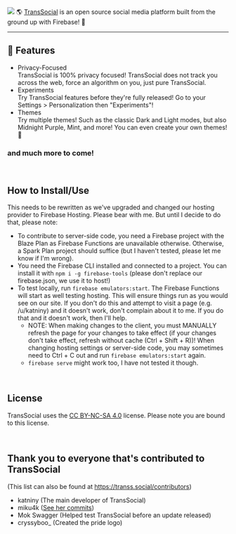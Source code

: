 <img src="https://transs.social/assets/imgs/All_transparent.png" />
🌎 <a href="https://transs.social/" target="_blank">TransSocial</a> is an open source social media platform built from the ground up with Firebase! 🚀

--- 

## 🚀 Features
- Privacy-Focused\
TransSocial is 100% privacy focused! TransSocial does not track you across the web, force an algorithm on you, just pure TransSocial.
- Experiments\
Try TransSocial features before they're fully released! Go to your Settings > Personalization then "Experiments"!
- Themes\
Try multiple themes! Such as the classic Dark and Light modes, but also Midnight Purple, Mint, and more! You can even create your own themes! 🎨
### and much more to come!

<br />

## How to Install/Use
This needs to be rewritten as we've upgraded and changed our hosting provider to Firebase Hosting. Please bear with me.
But until I decide to do that, please note:
- To contribute to server-side code, you need a Firebase project with the Blaze Plan as Firebase Functions are unavailable otherwise. Otherwise, a Spark Plan project should suffice (but I haven't tested, please let me know if I'm wrong).
- You need the Firebase CLI installed and connected to a project. You can install it with `npm i -g firebase-tools` (please don't replace our firebase.json, we use it to host!)
- To test locally, run `firebase emulators:start`. The Firebase Functions will start as well testing hosting. This will ensure things run as you would see on our site. If you don't do this and attempt to visit a page (e.g. /u/katniny) and it doesn't work, don't complain about it to me. If you do that and it doesn't work, then I'll help. 
   - NOTE: When making changes to the client, you must MANUALLY refresh the page for your changes to take effect (if your changes don't take effect, refresh without cache (Ctrl + Shift + R))! When changing hosting settings or server-side code, you may sometimes need to Ctrl + C out and run `firebase emulators:start` again.
   - `firebase serve` might work too, I have not tested it though.

<br />

## License
TransSocial uses the <a href="https://creativecommons.org/licenses/by-nc-sa/4.0/">CC BY-NC-SA 4.0</a> license. Please note you are bound to this license.

<br />

## Thank you to everyone that's contributed to TransSocial
(This list can also be found at https://transs.social/contributors)
* katniny (The main developer of TransSocial)
* miku4k (<a href="https://github.com/katniny/transsocial/commits?author=miku4k">See her commits</a>)
* Mok Swagger (Helped test TransSocial before an update released)
* cryssyboo_ (Created the pride logo)
